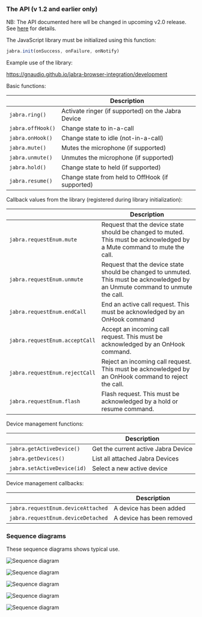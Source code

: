 ### The API (v 1.2 and earlier only)

NB: The API documented here wll be changed in upcoming v2.0 release. See [here](BETA.md) for details.

The JavaScript library must be initialized using this function: 
```javascript
jabra.init(onSuccess, onFailure, onNotify) 
```
Example use of the library:

https://gnaudio.github.io/jabra-browser-integration/development

Basic functions: 

|           | Description        | 
| ----------------- |------------------| 
| ` jabra.ring() `    | Activate ringer (if supported) on the Jabra Device  | 
| ` jabra.offHook() `    | Change state to in-a-call   | 
| ` jabra.onHook() `    | Change state to idle (not-in-a-call)  | 
| ` jabra.mute() `    | Mutes the microphone (if supported)   | 
| ` jabra.unmute() `    | Unmutes the microphone (if supported)   | 
| ` jabra.hold() `    | Change state to held (if supported)   | 
| ` jabra.resume() `    | Change state from held to OffHook (if supported)   |

Callback values from the library (registered during library initialization):

|           | Description        | 
| ----------------- |------------------| 
| ` jabra.requestEnum.mute `    | Request that the device state should be changed to muted. This must be acknowledged by a Mute command to mute the call.  | 
| ` jabra.requestEnum.unmute `    | Request that the device state should be changed to unmuted. This must be acknowledged by an Unmute command to unmute the call.    | 
| ` jabra.requestEnum.endCall `    | End an active call request. This must be acknowledged by an OnHook command   | 
| ` jabra.requestEnum.acceptCall `    | Accept an incoming call request. This must be acknowledged by an OnHook command.    | 
| ` jabra.requestEnum.rejectCall `    | Reject an incoming call request. This must be acknowledged by an OnHook command to reject the call.   | 
| ` jabra.requestEnum.flash `    | Flash request. This must be acknowledged by a hold or resume command.    |

Device management functions:

|           | Description        | 
| ----------------- |------------------| 
| ` jabra.getActiveDevice() `    | Get the current active Jabra Device   | 
| ` jabra.getDevices() `    | List all attached Jabra Devices   | 
| ` jabra.setActiveDevice(id) `    | Select a new active device  | 

Device management callbacks: 

|           | Description        | 
| ----------------- |------------------| 
| ` jabra.requestEnum.deviceAttached `    | A device has been added   | 
| ` jabra.requestEnum.deviceDetached `    | A device has been removed    | 

### Sequence diagrams
These sequence diagrams shows typical use.

![Sequence diagram](/docs/outgoing-call-then-end-call.png)

![Sequence diagram](/docs/incoming-call-then-accept-on-device-then-end-call.png)

![Sequence diagram](/docs/incoming-call-then-user-rejects.png)

![Sequence diagram](/docs/mute-unmute-from-device.png)

![Sequence diagram](/docs/hold-resume-from-device.png)

